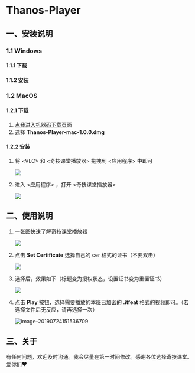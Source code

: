 # Thanos-Player

## 一、安装说明

### 1.1 Windows

#### 1.1.1 下载

#### 1.1.2 安装

### 1.2 MacOS

#### 1.2.1 下载

1. [点我进入机器码下载页面](https://github.com/itfeat/Thanos-Player/releases)
2. 选择 **Thanos-Player-mac-1.0.0.dmg**

#### 1.2.2 安装

1. 将 \<VLC> 和 <奇技课堂播放器> 拖拽到 <应用程序> 中即可

   ![](http://ww3.sinaimg.cn/large/006tNc79ly1g5axoqq3wfj30iu0bn76m.jpg)

2. 进入 <应用程序> ，打开 <奇技课堂播放器>

   ![](/Users/yoson/Desktop/006tNc79ly1g5axpt17yij30kw0h240j.png)

## 二、使用说明

1. 一张图快速了解奇技课堂播放器

   ![](http://ww4.sinaimg.cn/large/006tNc79ly1g5axxyedymj30ns0iaq6e.jpg)

2. 点击 **Set Certificate** 选择自己的 cer 格式的证书（不要双击）

   ![](http://ww3.sinaimg.cn/large/006tNc79ly1g5ay34zxy2j30nt0gzjyv.jpg)

3. 选择后，效果如下（标题变为授权状态，设置证书变为重置证书）

   ![](http://ww4.sinaimg.cn/large/006tNc79ly1g5ay3qtf0pj30kw0h2tas.jpg)

4. 点击 **Play** 按钮，选择需要播放的本班已加密的 **.itfeat** 格式的视频即可。（若选择文件后无反应，请再选择一次）

   ![image-20190724151536709](http://ww4.sinaimg.cn/large/006tNc79ly1g5ay9qbe8pj31is0u0dsv.jpg)

## 三、关于

有任何问题，欢迎及时沟通。我会尽量在第一时间修改。感谢各位选择奇技课堂。爱你们❤️